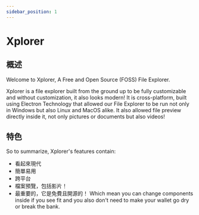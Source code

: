 ```yaml
---
sidebar_position: 1
---
```


# Xplorer

## 概述

Welcome to Xplorer, A Free and Open Source (FOSS) File Explorer.

Xplorer is a file explorer built from the ground up to be fully customizable and without customization, it also looks modern! It is cross-platform, built using Electron Technology that allowed our File Explorer to be run not only in Windows but also Linux and MacOS alike. It also allowed file preview directly inside it, not only pictures or documents but also videos!

## 特色

So to summarize, Xplorer's features contain:

-   看起來現代
-   簡單易用
-   跨平台
-   檔案預覽，包括影片！
-   最重要的，它是免費且開源的！ Which mean you can change components inside if you see fit and you also don't need to make your wallet go dry or break the bank.
